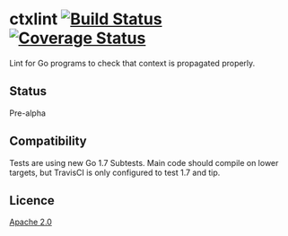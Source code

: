 # ctxlint [![Build Status][ci-img]][ci] [![Coverage Status][cov-img]][cov]

Lint for Go programs to check that context is propagated properly.

## Status

Pre-alpha

## Compatibility

Tests are using new Go 1.7 Subtests. Main code should compile on lower targets,
but TravisCI is only configured to test 1.7 and tip.

## Licence

[Apache 2.0](https://www.apache.org/licenses/LICENSE-2.0)

[ci-img]: https://travis-ci.org/sectioneight/ctxlint.svg?branch=master
[cov-img]: https://coveralls.io/repos/github/sectioneight/ctxlint/badge.svg?branch=master
[ci]: https://travis-ci.org/sectioneight/ctxlint
[cov]: https://coveralls.io/github/sectioneight/ctxlint?branch=master
